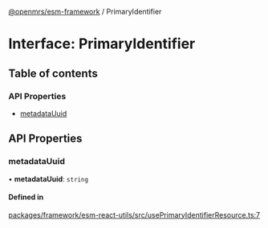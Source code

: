 [@openmrs/esm-framework](../API.md) / PrimaryIdentifier

# Interface: PrimaryIdentifier

## Table of contents

### API Properties

- [metadataUuid](PrimaryIdentifier.md#metadatauuid)

## API Properties

### metadataUuid

• **metadataUuid**: `string`

#### Defined in

[packages/framework/esm-react-utils/src/usePrimaryIdentifierResource.ts:7](https://github.com/its-kios09/openmrs-esm-core/blob/main/packages/framework/esm-react-utils/src/usePrimaryIdentifierResource.ts#L7)
